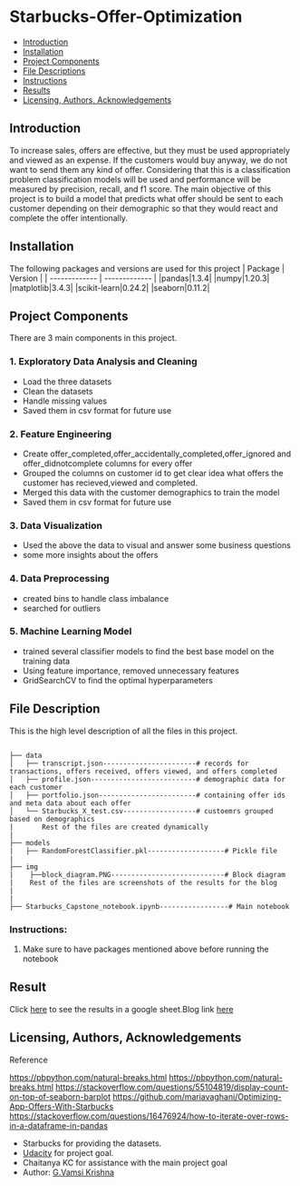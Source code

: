 # Starbucks-Offer-Optimization
- [Introduction](#Introduction)
- [Installation](#Installation)
- [Project Components](#Project-Components)
- [File Descriptions](#File-Descriptions)
- [Instructions](#Instructions)
- [Results](#Result)
- [Licensing, Authors, Acknowledgements](#License)

## Introduction <a name="Introduction"></a>
To increase sales, offers are effective, but they must be used appropriately and viewed as an expense. If the customers would buy anyway, we do not want to send them any kind of offer. Considering that this is a classification problem classification models will be used and performance will be measured by precision, recall, and f1 score. The main objective of this project is to build a model that predicts what offer should be sent to each customer depending on their demographic so that they would react and complete the offer intentionally.

## Installation <a name="Installation"></a>
The following packages and versions are used for this project
| Package  | Version |
| ------------- | ------------- |
|pandas|1.3.4|
|numpy|1.20.3|
|matplotlib|3.4.3|
|scikit-learn|0.24.2|
|seaborn|0.11.2|           

## Project Components <a name="Project-Components"></a>
There are 3 main components in this project.
### 1. Exploratory Data Analysis and Cleaning
- Load the three datasets 
- Clean the datasets
- Handle missing values
- Saved them in csv format for future use

### 2. Feature Engineering
- Create offer_completed,offer_accidentally_completed,offer_ignored and offer_didnotcomplete columns for every offer
- Grouped the columns on customer id to get clear idea what offers the customer has recieved,viewed and completed.
- Merged this data with the customer demographics to train the model
- Saved them in csv format for future use

### 3. Data Visualization
- Used the above the data to visual and answer some business questions
- some more insights about the offers

### 4. Data Preprocessing
- created bins to handle class imbalance
- searched for outliers

### 5. Machine Learning Model
- trained several classifier models to find the best base model on the training data
- Using feature importance, removed unnecessary features
- GridSearchCV to find the optimal hyperparameters



## File Description <a name="File-Descriptions"></a>
This is the high level description of all the files in this project.
```

├── data
│   ├── transcript.json-----------------------# records for transactions, offers received, offers viewed, and offers completed
│   ├── profile.json--------------------------# demographic data for each customer
│   ├── portfolio.json------------------------# containing offer ids and meta data about each offer
│   └── Starbucks_X_test.csv------------------# custoemrs grouped based on demographics
|       Rest of the files are created dynamically
|                 
├── models
|   ├── RandomForestClassifier.pkl-------------------# Pickle file
|   
├── img
|    ├──block_diagram.PNG----------------------------# Block diagram 
|    Rest of the files are screenshots of the results for the blog
|
|
├── Starbucks_Capstone_notebook.ipynb-----------------# Main notebook

```


### Instructions:<a name="Instructions"></a>

1. Make sure to have packages mentioned above before running the notebook

## Result <a name="Result"></a>
Click [here](https://docs.google.com/spreadsheets/d/1Lc3pBF04SjOxjunbaiuLOw6ProiPE68ZOXrZ9BTnHY8/edit#gid=1770578135) to see the results in a google sheet.Blog link [here](https://medium.com/@vmskrsh/starbucks-best-suited-offers-based-on-customer-demographics-8e0a7181a14a)

## Licensing, Authors, Acknowledgements <a name="License"></a>
Reference

   https://pbpython.com/natural-breaks.html
  https://pbpython.com/natural-breaks.html
  https://stackoverflow.com/questions/55104819/display-count-on-top-of-seaborn-barplot
  https://github.com/mariavaghani/Optimizing-App-Offers-With-Starbucks
  https://stackoverflow.com/questions/16476924/how-to-iterate-over-rows-in-a-dataframe-in-pandas

* Starbucks for providing the datasets.
* [Udacity](https://www.udacity.com/) for project goal.
* Chaitanya KC for assistance with the main project goal
* Author: [G.Vamsi Krishna](https://github.com/Krishna5972)

